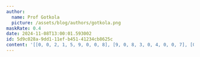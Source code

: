 ```yaml
---
author:
  name: Prof Gotkola
  picture: /assets/blog/authors/gotkola.png
maskRate: 0.4
date: 2024-11-08T13:00:01.593002
id: 5d9c028a-9dd1-11ef-b451-41234cb8625c
content: '[[0, 0, 2, 1, 5, 9, 0, 0, 8], [9, 0, 8, 3, 0, 4, 0, 0, 7], [0, 1, 0, 0, 6, 8, 0, 2, 0], [0, 0, 0, 5, 4, 7, 8, 3, 0], [1, 4, 0, 6, 0, 2, 9, 0, 0], [7, 8, 5, 9, 3, 0, 0, 4, 0], [4, 0, 0, 8, 9, 6, 1, 5, 3], [6, 3, 0, 4, 0, 5, 7, 8, 2], [0, 5, 1, 2, 0, 0, 0, 9, 4]]'
---
```

